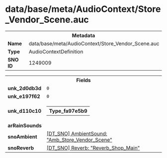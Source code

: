 <h1>data/base/meta/AudioContext/Store_Vendor_Scene.auc</h1><table><tr><th colspan="100%">Metadata</th></tr><tr><td><b>Name</b></td><td>data/base/meta/AudioContext/Store_Vendor_Scene.auc</td></tr><tr><td><b>Type</b></td><td>AudioContextDefinition</td></tr><tr><td><b>SNO ID</b></td><td>1249009</td></tr></table>

<table><tr><th colspan="100%">Fields</th></tr><tr><td><b>unk_2d0db3d</b></td><td><code>0</code></td></tr><tr><td><b>unk_e197f62</b></td><td><code>0</code></td></tr><tr><td><b>unk_d110c10</b></td><td><table><tr><th colspan="100%">Type_fa97e5b9</th></tr></table>

</td></tr><tr><td><b>arRainSounds</b></td><td></td></tr><tr><td><b>snoAmbient</b></td><td><a href="..\AmbientSound\Amb_Store_Vendor_Scene.ams">[DT_SNO] AmbientSound: "Amb_Store_Vendor_Scene"</a></td></tr><tr><td><b>snoReverb</b></td><td><a href="..\Reverb\Reverb_Shop_Main.rev">[DT_SNO] Reverb: "Reverb_Shop_Main"</a></td></tr></table>

